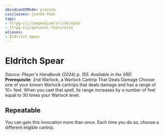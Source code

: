 ```yaml
---
obsidianUIMode: preview
cssclasses: json5e-feat
tags:
- ttrpg-cli/compendium/src/5e/xphb
- ttrpg-cli/optional-feature/ei
aliases:
- Eldritch Spear
---
```

# Eldritch Spear
*Source: Player's Handbook (2024) p. 155. Available in the <span title='Systems Reference Document (5.2)'>SRD</span>*  
**Prerequisite**: 2nd Warlock, a Warlock Cantrip That Deals Damage
Choose one of your known Warlock cantrips that deals damage and has a range of 10+ feet. When you cast that spell, its range increases by a number of feet equal to 30 times your Warlock level.

## Repeatable

You can gain this invocation more than once. Each time you do so, choose a different eligible cantrip.
